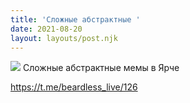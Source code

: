 ```yaml
---
title: 'Сложные абстрактные '
date: 2021-08-20
layout: layouts/post.njk
---
```


![](https://i.ibb.co/cNSjNPQ/file-58.jpg)
Сложные абстрактные мемы в Ярче

https://t.me/beardless_live/126